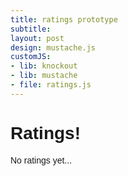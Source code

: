 ```yaml
---
title: ratings prototype
subtitle: 
layout: post
design: mustache.js
customJS:
- lib: knockout
- lib: mustache
- file: ratings.js
---
```


<style>
body {
  font: 0.875em 'helvetica';
}
.container {
  width: 100%;
  margin: auto;
}
.right,
.pull-right {
  float: right;
}
.left,
.pull-left {
  float: left;
}
.reviews {
  opacity: 1;
  position: relative;
  width: 300px;
  height: 300px;
  background: #828282;
  padding: 1em;
  margin: .5em;
  box-shadow: 1px 1px 1px rgba(0, 0, 0, 0.2);
  float: left;
}
.reviews:hover {
  opacity: 1;
}
.reviews h2 {
  margin: 0 0 1em 0;
  font-size: 2.25em;
  line-height: 1.2em;
}
.reviews h5 {
  font-size: 1.25em;
  font-weight: normal;
  font-style: italic;
}
.reviews h5.right {
  position: absolute;
  right: 1em;
  bottom: 4.35em;
}
.reviews em,
.reviews a {
  position: absolute;
  right: 1em;
  bottom: 3.5em;
}
.reviews .price,
.reviews .rating,
.reviews .info {
  position: absolute;
}
.reviews .price {
  width: 0;
  border-top: 75px solid #e3156b;
  border-left: 75px solid transparent;
  right: 0;
  top: 0;
}
.reviews .price h6 {
  font-size: 1.75em;
  margin: 0;
  position: absolute;
  right: .25em;
  margin-top: -72px;
  letter-spacing: -1px;
}
.reviews .rating {
  right: 14px;
  bottom: 55px;
  font: 300% helvetica;
  font-weight: bold;
  color: white;
  text-shadow: -1px 0px 3px rgba(0, 0, 0, 0.3);
}
.reviews .info {
  background: rgba(230, 230, 230, 0.35);
  margin-left: -1em;
  bottom: 0;
  padding: 4px .5em;
}
.reviews.mini h2 {
  font-size: 1.65em;
  margin-top: -0.5em;
}
.reviews.mini h5 {
  font-size: 1.15em;
}
.reviews.mini h5.right {
  bottom: 2.5em;
}
.reviews.mini em,
.reviews.mini a {
  position: absolute;
  right: .75em;
  bottom: 45px;
  font-size: .95em;
}
.reviews.mini .rating {
  bottom: 52px;
}
.reviews.mini .price {
  width: 0;
  border-top: 50px solid #e3156b;
  border-left: 50px solid transparent;
  right: 0;
  top: 0;
}
.reviews.mini .price h6 {
  font-size: 1.25em;
  margin: 0;
  position: absolute;
  right: 3px;
  margin-top: -49px;
  letter-spacing: -1px;
}
.reviews.large h2 {
  font-size: 2.75em;
}
.reviews.large h5 {
  font-size: 1.5em;
}
.reviews.large .rating {
  font-size: 3.25em;
}
.reviews.huge h2 {
  font-size: 3em;
}
.reviews.huge h5 {
  font-size: 1.5em;
}
.reviews.huge em,
.reviews.huge a {
  font-size: 1.25em;
  bottom: 3.15em;
}
.reviews.huge .rating {
  font-size: 4em;
}
.reviews.huge .price {
  width: 0;
  border-top: 112.5px solid #e3156b;
  border-left: 112.5px solid transparent;
  right: 0;
  top: 0;
}
.reviews.huge .price h6 {
  font-size: 2.65em;
  margin: 0;
  position: absolute;
  right: 3px;
  margin-top: -111.5px;
  letter-spacing: -1px;
}
</style>

<div class="container">	
<h1>Ratings!</h1>
<div id="test"></div>
<div id="friend">No ratings yet...</div>
</div>

<script src="//cdnjs.cloudflare.com/ajax/libs/mustache.js/0.7.2/mustache.min.js"></script>

<script>

				



</script>